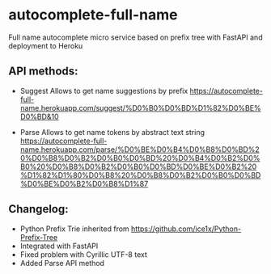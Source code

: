 # autocomplete-full-name
Full name autocomplete micro service based on prefix tree with FastAPI and deployment to Heroku

## API methods:

* Suggest
Allows to get name suggestions by prefix
https://autocomplete-full-name.herokuapp.com/suggest/%D0%B0%D0%BD%D1%82%D0%BE%D0%BD&10

* Parse
Allows to get name tokens by abstract text string
https://autocomplete-full-name.herokuapp.com/parse/%D0%BE%D0%B4%D0%B8%D0%BD%20%D0%B8%D0%B2%D0%B0%D0%BD%20%D0%B4%D0%B2%D0%B0%20%D0%B8%D0%B2%D0%B0%D0%BD%D0%BE%D0%B2%20%D1%82%D1%80%D0%B8%20%D0%B8%D0%B2%D0%B0%D0%BD%D0%BE%D0%B2%D0%B8%D1%87

## Changelog:
* Python Prefix Trie inherited from https://github.com/ice1x/Python-Prefix-Tree
* Integrated with FastAPI
* Fixed problem with Cyrillic UTF-8 text
* Added Parse API method
